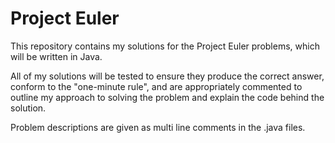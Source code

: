 # Project Euler
This repository contains my solutions for the Project Euler problems, which will be written in Java.

All of my solutions will be tested to ensure they produce the correct answer, conform to the "one-minute rule", and are appropriately commented to outline my approach to solving the problem and explain the code behind the solution.

Problem descriptions are given as multi line comments in the .java files. 
